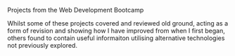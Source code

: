 Projects from the Web Development Bootcamp 

Whilst some of these projects covered and reviewed old ground, acting as a form of revision
and showing how I have improved from when I first began, others found to contain useful informaiton
utilising alternative technologies not previously explored. 